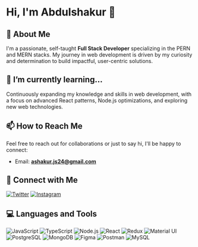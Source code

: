 # Hi, I'm Abdulshakur 👋

## 🚀 About Me
I'm a passionate, self-taught **Full Stack Developer** specializing in the PERN and MERN stacks. My journey in web development is driven by my curiosity and determination to build impactful, user-centric solutions.

## 🌱 I’m currently learning...
Continuously expanding my knowledge and skills in web development, with a focus on advanced React patterns, Node.js optimizations, and exploring new web technologies.

## 📫 How to Reach Me
Feel free to reach out for collaborations or just to say hi, I'll be happy to connect:
- Email: **ashakur.js24@gmail.com**

## 🤝 Connect with Me
[![Twitter](https://img.shields.io/twitter/follow/Ashakur_js24?style=social)](https://twitter.com/Ashakur_js24)
[![Instagram](https://img.shields.io/badge/-abdulshakur_24-E4405F?style=flat-square&logo=instagram&logoColor=white)](https://www.instagram.com/__ashakur__/)

## 💻 Languages and Tools
![JavaScript](https://img.shields.io/badge/-JavaScript-F7DF1E?style=flat-square&logo=javascript&logoColor=black)
![TypeScript](https://img.shields.io/badge/-TypeScript-3178C6?style=flat-square&logo=typescript&logoColor=white)
![Node.js](https://img.shields.io/badge/-Node.js-339933?style=flat-square&logo=nodedotjs&logoColor=white)
![React](https://img.shields.io/badge/-React-61DAFB?style=flat-square&logo=react&logoColor=black)
![Redux](https://img.shields.io/badge/-Redux-764ABC?style=flat-square&logo=redux&logoColor=white)
![Material UI](https://img.shields.io/badge/-Material--UI-007FFF?style=flat-square&logo=mui&logoColor=white)
![PostgreSQL](https://img.shields.io/badge/-PostgreSQL-4169E1?style=flat-square&logo=postgresql&logoColor=white)
![MongoDB](https://img.shields.io/badge/-MongoDB-47A248?style=flat-square&logo=mongodb&logoColor=white)
![Figma](https://img.shields.io/badge/-Figma-F24E1E?style=flat-square&logo=figma&logoColor=white)
![Postman](https://img.shields.io/badge/-Postman-FF6C37?style=flat-square&logo=postman&logoColor=white)
![MySQL](https://img.shields.io/badge/-MySQL-4479A1?style=flat-square&logo=mysql&logoColor=white)
